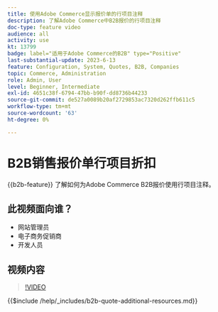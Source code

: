 ```yaml
---
title: 使用Adobe Commerce显示报价单的行项目注释
description: 了解Adobe Commerce中B2B报价的行项目注释
doc-type: feature video
audience: all
activity: use
kt: 13799
badge: label="适用于Adobe Commerce的B2B" type="Positive"
last-substantial-update: 2023-6-13
feature: Configuration, System, Quotes, B2B, Companies
topic: Commerce, Administration
role: Admin, User
level: Beginner, Intermediate
exl-id: 4651c38f-6794-47bb-b90f-dd8736b44233
source-git-commit: de527a0089b20af2729853ac7320d262ffb611c5
workflow-type: tm+mt
source-wordcount: '63'
ht-degree: 0%

---
```


# B2B销售报价单行项目折扣

{{b2b-feature}}
了解如何为Adobe Commerce B2B报价使用行项目注释。

## 此视频面向谁？

- 网站管理员
- 电子商务促销商
- 开发人员

## 视频内容

>[!VIDEO](https://video.tv.adobe.com/v/3420417?learn=on)

{{$include /help/_includes/b2b-quote-additional-resources.md}}
